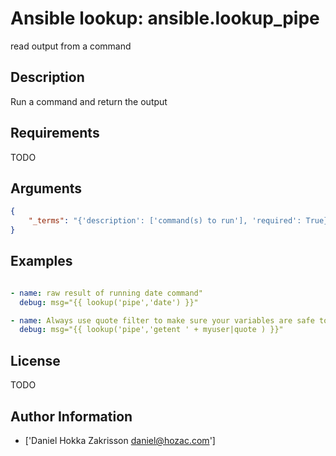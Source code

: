 # Ansible lookup: ansible.lookup_pipe


read output from a command

## Description

Run a command and return the output

## Requirements

TODO

## Arguments

``` json
{
    "_terms": "{'description': ['command(s) to run'], 'required': True}",
}
```

## Examples


``` yaml

- name: raw result of running date command"
  debug: msg="{{ lookup('pipe','date') }}"

- name: Always use quote filter to make sure your variables are safe to use with shell
  debug: msg="{{ lookup('pipe','getent ' + myuser|quote ) }}"

```

## License

TODO

## Author Information
  - ['Daniel Hokka Zakrisson <daniel@hozac.com>']
